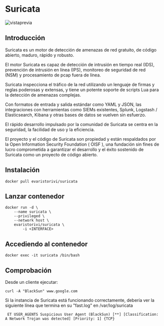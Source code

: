 Suricata
========
<img src="https://i.ibb.co/CJxDn7g/69524480e9c7138de37a53a61d190aa0.gif" alt="vistaprevia" border="0">

Introducción
------------
Suricata es un motor de detección de amenazas de red gratuito, de código abierto, maduro, rápido y robusto.

El motor Suricata es capaz de detección de intrusión en tiempo real (IDS), prevención de intrusión en línea (IPS), monitoreo de seguridad de red (NSM) y procesamiento de pcap fuera de línea.

Suricata inspecciona el tráfico de la red utilizando un lenguaje de firmas y reglas poderosas y extensas, y tiene un potente soporte de scripts Lua para la detección de amenazas complejas.

Con formatos de entrada y salida estándar como YAML y JSON, las integraciones con herramientas como SIEMs existentes, Splunk, Logstash / Elasticsearch, Kibana y otras bases de datos se vuelven sin esfuerzo.

El rápido desarrollo impulsado por la comunidad de Suricata se centra en la seguridad, la facilidad de uso y la eficiencia.

El proyecto y el código de Suricata son propiedad y están respaldados por la Open Information Security Foundation ( OISF ), una fundación sin fines de lucro comprometida a garantizar el desarrollo y el éxito sostenido de Suricata como un proyecto de código abierto.

Instalación
------------
```
docker pull evaristorivi/suricata
```

Lanzar contenedor
-----------------
```
docker run -d \
    --name suricata \
    --privileged \
    --network host \
    evaristorivi/suricata \
        -i <INTERFACE>
```

Accediendo al contenedor
------------------------
```
docker exec -it suricata /bin/bash
```
Comprobación
------------------------
Desde un cliente ejecutar:
```
curl -A "BlackSun" www.google.com
```
Si la instancia de Suricata está funcionando correctamente, debería ver la siguiente línea que termina en su "fast.log" en /var/log/suricata
```
 ET USER_AGENTS Suspicious User Agent (BlackSun) [**] [Classification: A Network Trojan was detected] [Priority: 1] {TCP} 
```

